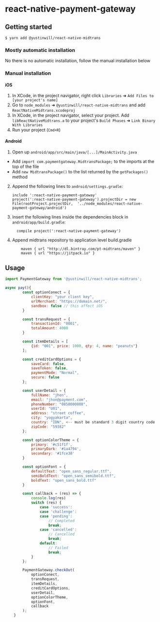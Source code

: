 
# react-native-payment-gateway

## Getting started

`$ yarn add @yustinwill/react-native-midtrans`

### Mostly automatic installation

No there is no automatic installation, follow the manual installation below

### Manual installation

#### iOS

1. In XCode, in the project navigator, right click `Libraries` ➜ `Add Files to [your project's name]`
2. Go to `node_modules` ➜ `@yustinwill/react-native-midtrans` and add `ReactNativeMidtrans.xcodeproj`
3. In XCode, in the project navigator, select your project. Add `libReactNativeMidtrans.a` to your project's `Build Phases` ➜ `Link Binary With Libraries`
4. Run your project (`Cmd+R`)

#### Android

1. Open up `android/app/src/main/java/[...]/MainActivity.java`
  - Add `import com.paymentgateway.MidtransPackage;` to the imports at the top of the file
  - Add `new MidtransPackage()` to the list returned by the `getPackages()` method
2. Append the following lines to `android/settings.gradle`:
  	```
  	include ':react-native-payment-gateway'
  	project(':react-native-payment-gateway').projectDir = new File(rootProject.projectDir, 	'../node_modules/react-native-payment-gateway/android')
  	```
3. Insert the following lines inside the dependencies block in `android/app/build.gradle`:
  	```
      compile project(':react-native-payment-gateway')
  	```
4. Append midtrans repository to application level build.gradle
    ```
        maven { url "http://dl.bintray.com/pt-midtrans/maven" }
        maven { url "https://jitpack.io" }
    ```

## Usage
```javascript
import PaymentGateway from '@yustinwill/react-native-midtrans';

async pay(){
        const optionConect = {
            clientKey: "your client key",
            urlMerchant: "https://domain.net/",
            sandbox: false // this affect iOS
        }

        const transRequest = {
            transactionId: "0001",
            totalAmount: 4000
        }

        const itemDetails = [
            {id: "001", price: 1000, qty: 4, name: "peanuts"}
        ];

        const creditCardOptions = {
            saveCard: false,
            saveToken: false,
            paymentMode: "Normal",
            secure: false
        };

        const userDetail = {
            fullName: "jhon",
            email: "jhon@payment.com",
            phoneNumber: "0850000000",
            userId: "U01",
            address: "street coffee",
            city: "yogyakarta",
            country: "IDN", <-- must be standard 3 digit country code
            zipCode: "59382"
        };

        const optionColorTheme = {
            primary: '#c51f1f',
            primaryDark: '#1a4794',
            secondary: '#1fce38'
        }

        const optionFont = {
            defaultText: "open_sans_regular.ttf",
            semiBoldText: "open_sans_semibold.ttf",
            boldText: "open_sans_bold.ttf"
        }

        const callback = (res) => {
			console.log(res)
			switch (res) {
				case 'success':
				case 'challenge':
				case 'pending':
					// Completed
					break;
				case 'cancelled':
					// Cancelled
					break;
				default:
					// Failed
					break;
			}
		};

        PaymentGateway.checkOut(
            optionConect,
            transRequest,
            itemDetails,
            creditCardOptions,
            userDetail,
            optionColorTheme,
            optionFont,
            callback
        );
    }
```
  
